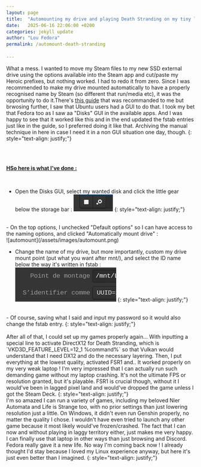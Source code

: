 ```yaml
---
layout: page
title:  "Automounting my drive and playing Death Stranding on my tiny laptop"
date:   2025-06-16 22:06:00 +0200
categories: jekyll update
author: "Lou Fedora"
permalink: /automount-death-stranding

---
```


What a mess. I wanted to move my Steam files to my new SSD external drive using the options available into the Steam app and cut/paste my Heroic prefixes, but nothing worked. I had to redo it from zero. Since I was recommended to make my drive mounted automatically to have a properly recognised name by Steam (so different that run/media etc), it was the opportunity to do it.There's [this guide](https://smarttech101.com/how-to-mount-disks-and-create-fstab-entries-in-linux) that was recommanded to me but brwosing further, I saw that Ubuntu users had a GUI to do that. I took my bet that Fedora too as I saw aa "Disks" GUI in the available apps. And I was happy to see that it worked like this and in the end updated the fstab entries just like in the guide, so I preferred doing it like that. Archiving the manual technique in here in case I need it in a non GUI situation one day, though.
{: style="text-align: justify;"}

<br/>

<br/>

**<u>HSo here is what I've done : </u>**

<br/>

- Open the Disks GUI, select my wanted disk and click the little gear below the storage bar : ![mount-options](/assets/images/mount-options.png)
{: style="text-align: justify;"}
<br/>
- On the top options, I unchecked "Default options" so I can have access to the naming options, and clicked "Automatically mount drive" : 
<br/>![automount](/assets/images/automount.png)

- Change the name of my drive, but more importantly, custom my drive mount point (put what you want after mnt/), and select the ID name below the way it's written in fstab : 
<br/>![mount-names](/assets/images/mount-names.png)
{: style="text-align: justify;"}
<br/>
- Of course, saving what I said and input my password so it would also change the fstab entry.
{: style="text-align: justify;"}
<br/>
<br/>
After all of that, I could set up my games properly again... With inputting a special line to activate DirectX12 for Death Stranding, which is `VKD3D_FEATURE_LEVEL=12_1 %command%` so that Vulkan would understand that I need DX12 and do the necessary layering. Then, I put everything at the lowest quality, activated FSR1 and.. It worked properly on my very weak laptop ! I'm very impressed that I can actually run such demanding game without my laptop crashing. It's not the ultimate FPS or resolution granted, but it's playable. FSR1 is crucial though, without it I would've been in lagged pixel land and would've dropped the game unless I got the Steam Deck. 
{: style="text-align: justify;"}
<br/>
I'm so amazed I can run a variety of games, including my beloved Nier Automata and Life is Strange too, with no prior settings than just lowering resolution just a little. On Windows, it didn't even run Genshin properly, no matter the quality I chose. I wouldn't have even tried to launch any other game because it most likely would've frozen/crashed. The fact that I can now and without playing in laggy territory either, just makes me very happy. I can finally use that laptop in other ways than just browsing and Discord. Fedora really gave it a new life. No way I'm coming back now ! I already thought I'd stay because I loved my Linux experience anyway, but here it's just even better than I imagined.
{: style="text-align: justify;"}
